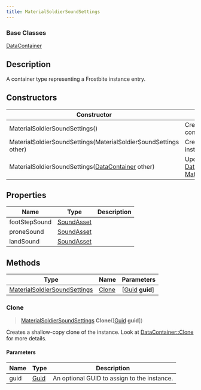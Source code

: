 ```yaml
---
title: MaterialSoldierSoundSettings
---
```

### Base Classes

[DataContainer](/vext/ref/shared/class/datacontainer)

## Description

A container type representing a Frostbite instance entry.

## Constructors

| Constructor                                                                             | Description                                                                                                                                     |
| --------------------------------------------------------------------------------------- | ----------------------------------------------------------------------------------------------------------------------------------------------- |
| MaterialSoldierSoundSettings()                                                          | Create a new instance of this container type.                                                                                                   |
| MaterialSoldierSoundSettings(MaterialSoldierSoundSettings other)                        | Create a reference copy of an instance of the same type.                                                                                        |
| MaterialSoldierSoundSettings([DataContainer](/vext/ref/shared/class/datacontainer) other) | Upcast an instance of type [DataContainer](/vext/ref/shared/class/datacontainer) to [MaterialSoldierSoundSettings](/vext/ref/fb/materialsoldiersoundsettings/). |

## Properties

| Name          | Type                     | Description |
| ------------- | ------------------------ | ----------- |
| footStepSound | [SoundAsset](/vext/ref/fb/soundasset/) |             |
| proneSound    | [SoundAsset](/vext/ref/fb/soundasset/) |             |
| landSound     | [SoundAsset](/vext/ref/fb/soundasset/) |             |

## Methods

| Type                                                         | Name            | Parameters                                     |
| ------------------------------------------------------------ | --------------- | ---------------------------------------------- |
| [MaterialSoldierSoundSettings](/vext/ref/fb/materialsoldiersoundsettings/) | [Clone](#clone) | \[[Guid](/vext/ref/shared/class/guid) **guid**\] |

### Clone

> [MaterialSoldierSoundSettings](/vext/ref/fb/materialsoldiersoundsettings/) **Clone**(\[[Guid](/vext/ref/shared/class/guid) **guid**\])

Creates a shallow-copy clone of the instance. Look at [DataContainer::Clone](/vext/ref/shared/class/datacontainer#clone) for more details.

#### Parameters

| Name | Type         | Description                                 |
| ---- | ------------ | ------------------------------------------- |
| guid | [Guid](/vext/ref/shared/class/guid/) | An optional GUID to assign to the instance. |
